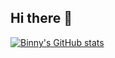 ## Hi there 👋

[![Binny's GitHub stats](https://github-readme-stats.vercel.app/api?username=Binnyboy1)](https://github.com/anuraghazra/github-readme-stats)

<!--
**Binnyboy1/Binnyboy1** is a ✨ _special_ ✨ repository because its `README.md` (this file) appears on your GitHub profile.

Here are some ideas to get you started:

- 🔭 I’m currently working on ...
- 🌱 I’m currently learning ...
- 👯 I’m looking to collaborate on ...
- 🤔 I’m looking for help with ...
- 💬 Ask me about ...
- 📫 How to reach me: ...
- 😄 Pronouns: ...
- ⚡ Fun fact: ...
-->
